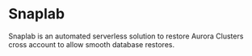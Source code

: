 # Snaplab
Snaplab is an automated serverless solution to restore Aurora Clusters cross account to allow smooth database restores.
